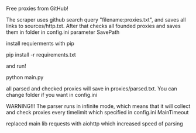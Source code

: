 Free proxies from GitHub!


The scraper uses github search query "filename:proxies.txt", and saves all links to sources/http.txt. After that checks all founded proxies and saves them in folder in config.ini parameter SavePath


install requierments with pip

pip install -r requirements.txt

and run!

python main.py

all parsed and checked proxies will save in proxies/parsed.txt. You can change folder if you want in config.ini


WARNING!!! The parser runs in infinite mode, which means that it will collect and check proxies every timelimit which specified in config.ini MainTimeout

replaced main lib requests with aiohttp which increased speed of parsing